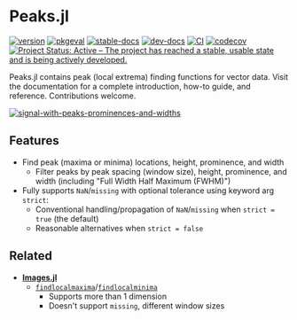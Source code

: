 # Peaks.jl

[![version](https://juliahub.com/docs/General/Peaks/stable/version.svg)](https://juliahub.com/ui/Packages/General/Peaks)
[![pkgeval](https://juliahub.com/docs/General/Peaks/stable/pkgeval.svg)](https://juliahub.com/ui/Packages/General/Peaks)
[![stable-docs](https://img.shields.io/badge/docs-stable-blue.svg)](https://halleysfifthinc.github.io/Peaks.jl/stable)
[![dev-docs](https://img.shields.io/badge/docs-dev-blue.svg)](https://halleysfifthinc.github.io/Peaks.jl/dev)
[![CI](https://github.com/halleysfifthinc/Peaks.jl/actions/workflows/CI.yml/badge.svg)](https://github.com/halleysfifthinc/Peaks.jl/actions/workflows/CI.yml)
[![codecov](https://codecov.io/gh/halleysfifthinc/Peaks.jl/branch/master/graph/badge.svg)](https://codecov.io/gh/halleysfifthinc/Peaks.jl)
[![Project Status: Active – The project has reached a stable, usable state and is being actively developed.](https://www.repostatus.org/badges/latest/active.svg)](https://www.repostatus.org/#active)

Peaks.jl contains peak (local extrema) finding functions for vector data. Visit the documentation for a complete introduction, how-to guide, and reference. Contributions welcome.

[![signal-with-peaks-prominences-and-widths](docs/src/assets/images/maxima_prom_width.png)](#)

## Features

- Find peak (maxima or minima) locations, height, prominence, and width
    - Filter peaks by peak spacing (window size), height, prominence, and width (including "Full Width Half Maximum (FWHM)")
- Fully supports `NaN`/`missing` with optional tolerance using keyword arg `strict`:
    - Conventional handling/propagation of `NaN`/`missing` when `strict = true` (the default)
    - Reasonable alternatives when `strict = false`

## Related

- [**Images.jl**](https://github.com/JuliaImages/Images.jl)
  - [`findlocalmaxima`](https://juliaimages.org/stable/function_reference/#Images.findlocalmaxima)/[`findlocalminima`](https://juliaimages.org/stable/function_reference/#Images.findlocalminima)
    - Supports more than 1 dimension
    - Doesn't support `missing`, different window sizes
